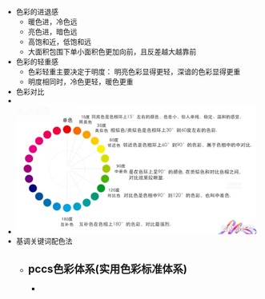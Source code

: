- 色彩的进退感
	- 暖色进，冷色远
	- 亮色进，暗色远
	- 高饱和近，低饱和远
	- 大面积包围下单小面积色更加向前，且反差越大越靠前
- 色彩的轻重感
	- 色彩轻重主要决定于明度： 明亮色彩显得更轻，深谙的色彩显得更重
	- 明度相同时，冷色更轻，暖色更重
- 色彩对比
-
- ![截屏2025-06-26 23.44.44.png](../assets/截屏2025-06-26_23.44.44_1750952704508_0.png)
- 基调关键词配色法
	- pccs色彩体系(实用色彩标准体系)
		-
		-